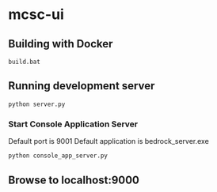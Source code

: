 # mcsc-ui

## Building with Docker
```
build.bat
```
## Running development server
```
python server.py
```

### Start Console Application Server
Default port is 9001
Default application is bedrock_server.exe
```
python console_app_server.py
```

## Browse to localhost:9000
